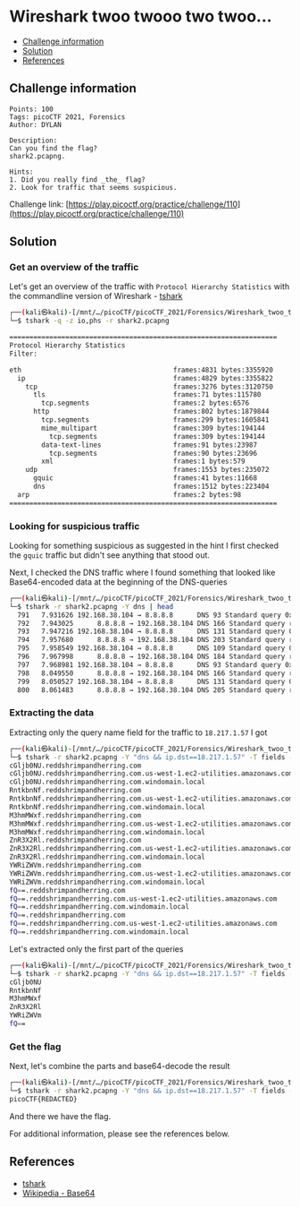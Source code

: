 # Wireshark twoo twooo two twoo...

- [Challenge information](#challenge-information)
- [Solution](#solution)
- [References](#references)

## Challenge information
```
Points: 100
Tags: picoCTF 2021, Forensics
Author: DYLAN

Description:
Can you find the flag? 
shark2.pcapng.
 
Hints:
1. Did you really find _the_ flag?
2. Look for traffic that seems suspicious.
```
Challenge link: [https://play.picoctf.org/practice/challenge/110](https://play.picoctf.org/practice/challenge/110)

## Solution

### Get an overview of the traffic

Let's get an overview of the traffic with `Protocol Hierarchy Statistics` with the commandline version of Wireshark - [tshark](https://www.wireshark.org/docs/man-pages/tshark.html)
```bash
┌──(kali㉿kali)-[/mnt/…/picoCTF/picoCTF_2021/Forensics/Wireshark_twoo_twooo_two_twoo]
└─$ tshark -q -z io,phs -r shark2.pcapng 

===================================================================
Protocol Hierarchy Statistics
Filter: 

eth                                      frames:4831 bytes:3355920
  ip                                     frames:4829 bytes:3355822
    tcp                                  frames:3276 bytes:3120750
      tls                                frames:71 bytes:115780
        tcp.segments                     frames:2 bytes:6576
      http                               frames:802 bytes:1879844
        tcp.segments                     frames:299 bytes:1605841
        mime_multipart                   frames:309 bytes:194144
          tcp.segments                   frames:309 bytes:194144
        data-text-lines                  frames:91 bytes:23987
          tcp.segments                   frames:90 bytes:23696
        xml                              frames:1 bytes:579
    udp                                  frames:1553 bytes:235072
      gquic                              frames:41 bytes:11668
      dns                                frames:1512 bytes:223404
  arp                                    frames:2 bytes:98
===================================================================
```

### Looking for suspicious traffic

Looking for something suspicious as suggested in the hint I first checked the `gquic` traffic but didn't see anything that stood out.

Next, I checked the DNS traffic where I found something that looked like Base64-encoded data at the beginning of the DNS-queries
```bash
┌──(kali㉿kali)-[/mnt/…/picoCTF/picoCTF_2021/Forensics/Wireshark_twoo_twooo_two_twoo]
└─$ tshark -r shark2.pcapng -Y dns | head
  791   7.931626 192.168.38.104 → 8.8.8.8      DNS 93 Standard query 0x76aa A lDqoR16q.reddshrimpandherring.com
  792   7.943025      8.8.8.8 → 192.168.38.104 DNS 166 Standard query response 0x76aa No such name A lDqoR16q.reddshrimpandherring.com SOA a.gtld-servers.net
  793   7.947216 192.168.38.104 → 8.8.8.8      DNS 131 Standard query 0xcdd5 A lDqoR16q.reddshrimpandherring.com.us-west-1.ec2-utilities.amazonaws.com
  794   7.957680      8.8.8.8 → 192.168.38.104 DNS 203 Standard query response 0xcdd5 No such name A lDqoR16q.reddshrimpandherring.com.us-west-1.ec2-utilities.amazonaws.com SOA pdns1.ultradns.net
  795   7.958549 192.168.38.104 → 8.8.8.8      DNS 109 Standard query 0x5d2d A lDqoR16q.reddshrimpandherring.com.windomain.local
  796   7.967998      8.8.8.8 → 192.168.38.104 DNS 184 Standard query response 0x5d2d No such name A lDqoR16q.reddshrimpandherring.com.windomain.local SOA a.root-servers.net
  797   7.968981 192.168.38.104 → 8.8.8.8      DNS 93 Standard query 0xc847 A 1Th0dQuT.reddshrimpandherring.com
  798   8.049550      8.8.8.8 → 192.168.38.104 DNS 166 Standard query response 0xc847 No such name A 1Th0dQuT.reddshrimpandherring.com SOA a.gtld-servers.net
  799   8.050527 192.168.38.104 → 8.8.8.8      DNS 131 Standard query 0x21a5 A 1Th0dQuT.reddshrimpandherring.com.us-west-1.ec2-utilities.amazonaws.com
  800   8.061483      8.8.8.8 → 192.168.38.104 DNS 205 Standard query response 0x21a5 No such name A 1Th0dQuT.reddshrimpandherring.com.us-west-1.ec2-utilities.amazonaws.com SOA dns-external-master.amazon.com
```

### Extracting the data

Extracting only the query name field for the traffic to `18.217.1.57` I got
```bash
┌──(kali㉿kali)-[/mnt/…/picoCTF/picoCTF_2021/Forensics/Wireshark_twoo_twooo_two_twoo]
└─$ tshark -r shark2.pcapng -Y "dns && ip.dst==18.217.1.57" -T fields -e dns.qry.name                        
cGljb0NU.reddshrimpandherring.com
cGljb0NU.reddshrimpandherring.com.us-west-1.ec2-utilities.amazonaws.com
cGljb0NU.reddshrimpandherring.com.windomain.local
RntkbnNf.reddshrimpandherring.com
RntkbnNf.reddshrimpandherring.com.us-west-1.ec2-utilities.amazonaws.com
RntkbnNf.reddshrimpandherring.com.windomain.local
M3hmMWxf.reddshrimpandherring.com
M3hmMWxf.reddshrimpandherring.com.us-west-1.ec2-utilities.amazonaws.com
M3hmMWxf.reddshrimpandherring.com.windomain.local
ZnR3X2Rl.reddshrimpandherring.com
ZnR3X2Rl.reddshrimpandherring.com.us-west-1.ec2-utilities.amazonaws.com
ZnR3X2Rl.reddshrimpandherring.com.windomain.local
YWRiZWVm.reddshrimpandherring.com
YWRiZWVm.reddshrimpandherring.com.us-west-1.ec2-utilities.amazonaws.com
YWRiZWVm.reddshrimpandherring.com.windomain.local
fQ==.reddshrimpandherring.com
fQ==.reddshrimpandherring.com.us-west-1.ec2-utilities.amazonaws.com
fQ==.reddshrimpandherring.com.windomain.local
fQ==.reddshrimpandherring.com
fQ==.reddshrimpandherring.com.us-west-1.ec2-utilities.amazonaws.com
fQ==.reddshrimpandherring.com.windomain.local
```

Let's extracted only the first part of the queries
```bash
┌──(kali㉿kali)-[/mnt/…/picoCTF/picoCTF_2021/Forensics/Wireshark_twoo_twooo_two_twoo]
└─$ tshark -r shark2.pcapng -Y "dns && ip.dst==18.217.1.57" -T fields -e dns.qry.name | cut -d '.' -f1 | uniq
cGljb0NU
RntkbnNf
M3hmMWxf
ZnR3X2Rl
YWRiZWVm
fQ==
```

### Get the flag

Next, let's combine the parts and base64-decode the result
```bash
┌──(kali㉿kali)-[/mnt/…/picoCTF/picoCTF_2021/Forensics/Wireshark_twoo_twooo_two_twoo]
└─$ tshark -r shark2.pcapng -Y "dns && ip.dst==18.217.1.57" -T fields -e dns.qry.name | cut -d '.' -f1 | uniq | tr -d '\n' | base64 -d
picoCTF{REDACTED}
```

And there we have the flag.

For additional information, please see the references below.

## References

- [tshark](https://www.wireshark.org/docs/man-pages/tshark.html)
- [Wikipedia - Base64](https://en.wikipedia.org/wiki/Base64)
